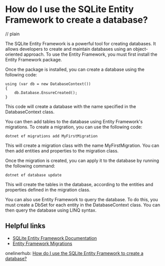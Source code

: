# How do I use the SQLite Entity Framework to create a database?
// plain

The SQLite Entity Framework is a powerful tool for creating databases. It allows developers to create and maintain databases using an object-oriented approach. To use the Entity Framework, you must first install the Entity Framework package.

Once the package is installed, you can create a database using the following code:

```
using (var db = new DatabaseContext())
{
    db.Database.EnsureCreated();
}
```
This code will create a database with the name specified in the DatabaseContext class.

You can then add tables to the database using Entity Framework's migrations. To create a migration, you can use the following code:

```
dotnet ef migrations add MyFirstMigration
```

This will create a migration class with the name MyFirstMigration. You can then add entities and properties to the migration class.

Once the migration is created, you can apply it to the database by running the following command:

```
dotnet ef database update
```

This will create the tables in the database, according to the entities and properties defined in the migration class.

You can also use Entity Framework to query the database. To do this, you must create a DbSet for each entity in the DatabaseContext class. You can then query the database using LINQ syntax.

## Helpful links
- [SQLite Entity Framework Documentation](https://docs.microsoft.com/en-us/ef/core/providers/sqlite/)
- [Entity Framework Migrations](https://docs.microsoft.com/en-us/ef/core/managing-schemas/migrations/)

onelinerhub: [How do I use the SQLite Entity Framework to create a database?](https://onelinerhub.com/sqlite/how-do-i-use-the-sqlite-entity-framework-to-create-a-database)